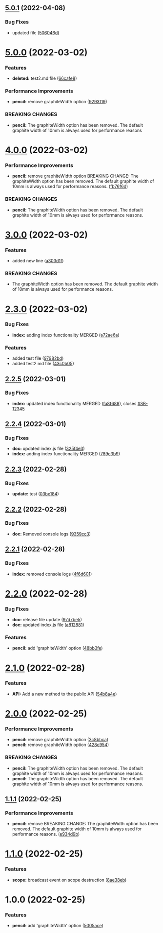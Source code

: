 ## [5.0.1](https://github.com/vaibhavbhuva/semantic-release-demo-app/compare/v5.0.0...v5.0.1) (2022-04-08)


### Bug Fixes

* updated  file ([506046d](https://github.com/vaibhavbhuva/semantic-release-demo-app/commit/506046d83fb0c77de71357e283556970ed775000))

# [5.0.0](https://github.com/vaibhavbhuva/semantic-release-demo-app/compare/v4.0.0...v5.0.0) (2022-03-02)


### Features

* **deleted:** test2.md file ([66cafe8](https://github.com/vaibhavbhuva/semantic-release-demo-app/commit/66cafe8518363f30b61dfbaef1fb2aeba434b47d))


### Performance Improvements

* **pencil:** remove graphiteWidth option ([9293119](https://github.com/vaibhavbhuva/semantic-release-demo-app/commit/929311911f1ef8dff9b227bd94137721edd7ac4b))


### BREAKING CHANGES

* **pencil:** The graphiteWidth option has been removed.
The default graphite width of 10mm is always used for performance reasons

# [4.0.0](https://github.com/vaibhavbhuva/semantic-release-demo-app/compare/v3.0.0...v4.0.0) (2022-03-02)


### Performance Improvements

* **pencil:** remove graphiteWidth option BREAKING CHANGE: The graphiteWidth option has been removed. The default graphite width of 10mm is always used for performance reasons. ([fb76f6d](https://github.com/vaibhavbhuva/semantic-release-demo-app/commit/fb76f6dd5f6a5cbddc8feee13190d56d3cab60c0))


### BREAKING CHANGES

* **pencil:** The graphiteWidth option has been removed.
The default graphite width of 10mm is always used for performance reasons.

# [3.0.0](https://github.com/vaibhavbhuva/semantic-release-demo-app/compare/v2.3.0...v3.0.0) (2022-03-02)


### Features

* added new line ([a303d1f](https://github.com/vaibhavbhuva/semantic-release-demo-app/commit/a303d1f5e65f03b5e3b7d99198f8204831e89b79))


### BREAKING CHANGES

* The graphiteWidth option has been removed. 
The default graphite width of 10mm is always used for performance reasons.

# [2.3.0](https://github.com/vaibhavbhuva/semantic-release-demo-app/compare/v2.2.5...v2.3.0) (2022-03-02)


### Bug Fixes

* **index:** adding index functionality MERGED ([a72ae6a](https://github.com/vaibhavbhuva/semantic-release-demo-app/commit/a72ae6a8f6e457d4ed315982bd24599fdc332a01))


### Features

* added test file ([97982bd](https://github.com/vaibhavbhuva/semantic-release-demo-app/commit/97982bdf7370eb02fe566985e7cde8112031768a))
* added test2 md file  ([43c0b05](https://github.com/vaibhavbhuva/semantic-release-demo-app/commit/43c0b0528612b2ac83dd6a9d9451a8cb01487bf5))

## [2.2.5](https://github.com/vaibhavbhuva/semantic-release-demo-app/compare/v2.2.4...v2.2.5) (2022-03-01)


### Bug Fixes

* **index:** updated index functionality MERGED ([fa8f688](https://github.com/vaibhavbhuva/semantic-release-demo-app/commit/fa8f6881398b1956fb7460276e575b9f62fdd026)), closes [#SB-12345](https://github.com/vaibhavbhuva/semantic-release-demo-app/issues/SB-12345)

## [2.2.4](https://github.com/vaibhavbhuva/semantic-release-demo-app/compare/v2.2.3...v2.2.4) (2022-03-01)


### Bug Fixes

* **doc:** updated index.js file ([325f4e3](https://github.com/vaibhavbhuva/semantic-release-demo-app/commit/325f4e38ba6f4f2eafcb83103f6d5e9dd76a2a63))
* **index:** adding index functionality MERGED ([789c3b9](https://github.com/vaibhavbhuva/semantic-release-demo-app/commit/789c3b9727663ab26eecb0b61d867e091635b0d2))

## [2.2.3](https://github.com/vaibhavbhuva/semantic-release-demo-app/compare/v2.2.2...v2.2.3) (2022-02-28)


### Bug Fixes

* **update:** test ([03be184](https://github.com/vaibhavbhuva/semantic-release-demo-app/commit/03be184ad186e4629481277a80d3c872cece1837))

## [2.2.2](https://github.com/vaibhavbhuva/semantic-release-demo-app/compare/v2.2.1...v2.2.2) (2022-02-28)


### Bug Fixes

* **doc:** Removed console logs ([9359cc3](https://github.com/vaibhavbhuva/semantic-release-demo-app/commit/9359cc353c0ba3e6d5dbff7c9f107abe87c399ca))

## [2.2.1](https://github.com/vaibhavbhuva/semantic-release-demo-app/compare/v2.2.0...v2.2.1) (2022-02-28)


### Bug Fixes

* **index:** removed console logs ([4f6d601](https://github.com/vaibhavbhuva/semantic-release-demo-app/commit/4f6d601c71527ca50f42f6f8db2a25473d3f1b3d))

# [2.2.0](https://github.com/vaibhavbhuva/semantic-release-demo-app/compare/v2.1.0...v2.2.0) (2022-02-28)


### Bug Fixes

* **doc:** release file update ([97d7be5](https://github.com/vaibhavbhuva/semantic-release-demo-app/commit/97d7be5fe80162efe0ba61b548d403ac91b6864f))
* **doc:** updated index.js file ([a812881](https://github.com/vaibhavbhuva/semantic-release-demo-app/commit/a8128817b08ec83806d16af02716e336b36a995f))


### Features

* **pencil:** add 'graphiteWidth' option ([48bb3fe](https://github.com/vaibhavbhuva/semantic-release-demo-app/commit/48bb3fe0a96a85abf821b457c96fc8d7e9543cab))

# [2.1.0](https://github.com/vaibhavbhuva/semantic-release-demo-app/compare/v2.0.0...v2.1.0) (2022-02-28)


### Features

* **API:** Add a new method to the public API ([54b8a4e](https://github.com/vaibhavbhuva/semantic-release-demo-app/commit/54b8a4ec2f08d8ca196a1ca89145fe43793d7e79))

# [2.0.0](https://github.com/vaibhavbhuva/semantic-release-demo-app/compare/v1.1.1...v2.0.0) (2022-02-25)


### Performance Improvements

* **pencil:** remove graphiteWidth option ([3c8bbca](https://github.com/vaibhavbhuva/semantic-release-demo-app/commit/3c8bbcaea13795c31c5fdf7ac66bfb426e9d9025))
* **pencil:** remove graphiteWidth option   ([428c954](https://github.com/vaibhavbhuva/semantic-release-demo-app/commit/428c954a90462e163071e9810cdf7ded55d615ba))


### BREAKING CHANGES

* **pencil:** The graphiteWidth option has been removed. 
The default graphite width of 10mm is always used for performance reasons.
* **pencil:** The graphiteWidth option has been removed. The default graphite width of 10mm is always used for performance reasons.

## [1.1.1](https://github.com/vaibhavbhuva/semantic-release-demo-app/compare/v1.1.0...v1.1.1) (2022-02-25)


### Performance Improvements

* **pencil:** remove  BREAKING CHANGE: The graphiteWidth option has been removed. The default graphite width of 10mm is always used for performance reasons. ([e934d9b](https://github.com/vaibhavbhuva/semantic-release-demo-app/commit/e934d9bff14d9ffcb3a24809c5409820aef8a539))

# [1.1.0](https://github.com/vaibhavbhuva/semantic-release-demo-app/compare/v1.0.0...v1.1.0) (2022-02-25)


### Features

* **scope:** broadcast event on scope destruction ([8ae38eb](https://github.com/vaibhavbhuva/semantic-release-demo-app/commit/8ae38eba5ff34263f3e9b1a9c6ea2bc4760c942c))

# 1.0.0 (2022-02-25)


### Features

* **pencil:** add 'graphiteWidth' option ([5005ace](https://github.com/vaibhavbhuva/semantic-release-demo-app/commit/5005aceeeb7239c7b4935601fffc47bc3b449399))
